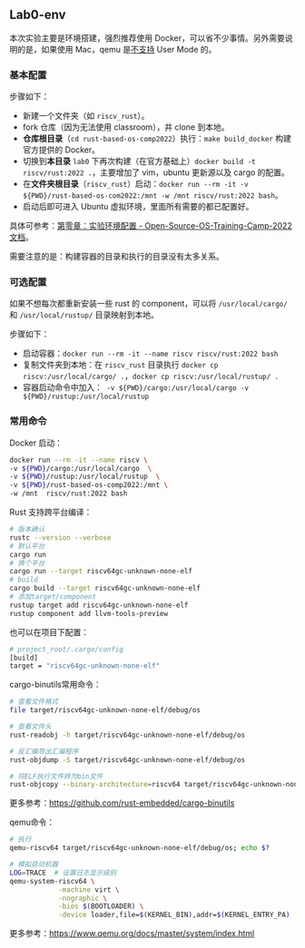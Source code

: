 ## Lab0-env

本次实验主要是环境搭建，强烈推荐使用 Docker，可以省不少事情。另外需要说明的是，如果使用 Mac，qemu 是[不支持](https://www.qemu.org/docs/master/user/main.html) User Mode 的。

### 基本配置

步骤如下：

- 新建一个文件夹（如 `riscv_rust`）。
- fork 仓库（因为无法使用 classroom），并 clone 到本地。
- **仓库根目录**（`cd rust-based-os-comp2022`）执行：`make build_docker` 构建官方提供的 Docker。
- 切换到**本目录** `lab0` 下再次构建（在官方基础上）`docker build -t riscv/rust:2022 .`，主要增加了 vim，ubuntu 更新源以及 cargo 的配置。
- 在**文件夹根目录**（`riscv_rust`）启动：`docker run --rm -it -v ${PWD}/rust-based-os-com2022:/mnt -w /mnt riscv/rust:2022 bash`。
- 启动后即可进入 Ubuntu 虚拟环境，里面所有需要的都已配置好。

具体可参考：[第零章：实验环境配置 - Open-Source-OS-Training-Camp-2022 文档](https://learningos.github.io/rust-based-os-comp2022/0setup-devel-env.html)。

需要注意的是：构建容器的目录和执行的目录没有太多关系。

### 可选配置

如果不想每次都重新安装一些 rust 的 component，可以将 `/usr/local/cargo/` 和 `/usr/local/rustup/` 目录映射到本地。

步骤如下：

- 启动容器：`docker run --rm -it --name riscv riscv/rust:2022 bash`
- 复制文件夹到本地：在 `riscv_rust` 目录执行 `docker cp riscv:/usr/local/cargo/ .`，`docker cp riscv:/usr/local/rustup/ .`
- 容器启动命令中加入：` -v ${PWD}/cargo:/usr/local/cargo -v ${PWD}/rustup:/usr/local/rustup`

### 常用命令

Docker 启动：

```bash
docker run --rm -it --name riscv \
-v ${PWD}/cargo:/usr/local/cargo  \
-v ${PWD}/rustup:/usr/local/rustup  \
-v ${PWD}/rust-based-os-comp2022:/mnt \
-w /mnt  riscv/rust:2022 bash
```

Rust 支持跨平台编译：

```bash
# 版本确认
rustc --version --verbose
# 默认平台
cargo run
# 换个平台
cargo run --target riscv64gc-unknown-none-elf
# build
cargo build --target riscv64gc-unknown-none-elf
# 添加target/component
rustup target add riscv64gc-unknown-none-elf
rustup component add llvm-tools-preview
```

也可以在项目下配置：

```bash
# project_root/.cargo/config
[build]
target = "riscv64gc-unknown-none-elf"
```

cargo-binutils常用命令：

```bash
# 查看文件格式
file target/riscv64gc-unknown-none-elf/debug/os

# 查看文件头
rust-readobj -h target/riscv64gc-unknown-none-elf/debug/os

# 反汇编导出汇编程序
rust-objdump -S target/riscv64gc-unknown-none-elf/debug/os

# 将ELF执行文件转为bin文件
rust-objcopy --binary-architecture=riscv64 target/riscv64gc-unknown-none-elf/release/os --strip-all -O binary target/riscv64gc-unknown-none-elf/release/os.bin
```

更多参考：https://github.com/rust-embedded/cargo-binutils

qemu命令：

```bash
# 执行
qemu-riscv64 target/riscv64gc-unknown-none-elf/debug/os; echo $?

# 模拟启动机器
LOG=TRACE  # 设置日志显示级别
qemu-system-riscv64 \
            -machine virt \
            -nographic \
            -bios $(BOOTLOADER) \
            -device loader,file=$(KERNEL_BIN),addr=$(KERNEL_ENTRY_PA)
```

更多参考：https://www.qemu.org/docs/master/system/index.html

